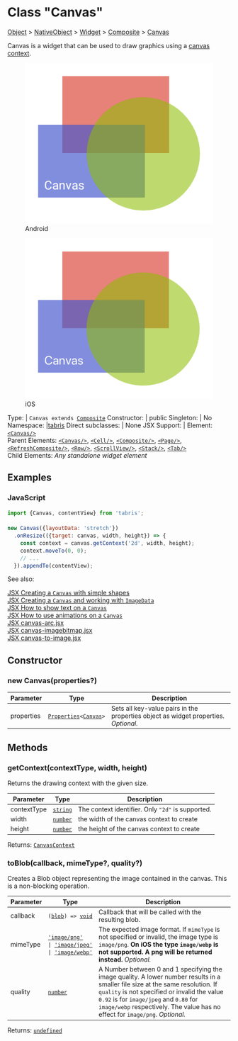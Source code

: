 ---
---
# Class "Canvas"

<a href="https://developer.mozilla.org/en-US/docs/Web/JavaScript/Reference/Global_Objects/Object" title="View &quot;Object&quot; on MDN">Object</a> > <a href="NativeObject.html" title="NativeObject Class Reference">NativeObject</a> > <a href="Widget.html" title="Widget Class Reference">Widget</a> > <a href="Composite.html" title="Composite Class Reference">Composite</a> > <a href="#" >Canvas</a>

Canvas is a widget that can be used to draw graphics using a [canvas context](./CanvasContext.md).


<div class="tabris-image"><figure><div><img srcset="img/android/Canvas.png 2x" src="img/android/Canvas.png" alt="Canvas on Android"/></div><figcaption>Android</figcaption></figure><figure><div><img srcset="img/ios/Canvas.png 2x" src="img/ios/Canvas.png" alt="Canvas on iOS"/></div><figcaption>iOS</figcaption></figure></div>

Type: | <code style="white-space: nowrap">Canvas extends <a href="Composite.html" title="Composite Class Reference">Composite</a></code>
Constructor: | public
Singleton: | No
Namespace: |<a href="../modules.html#startup" >tabris</a>
Direct subclasses: | None
JSX Support: | Element: <code style="white-space: nowrap"><a href="#" >&lt;Canvas/&gt;</a></code><br/>Parent Elements: <code style="white-space: nowrap"><a href="#" >&lt;Canvas/&gt;</a></code>, <code style="white-space: nowrap"><a href="Cell.html" title="Cell Class Reference">&lt;Cell/&gt;</a></code>, <code style="white-space: nowrap"><a href="Composite.html" title="Composite Class Reference">&lt;Composite/&gt;</a></code>, <code style="white-space: nowrap"><a href="Page.html" title="Page Class Reference">&lt;Page/&gt;</a></code>, <code style="white-space: nowrap"><a href="RefreshComposite.html" title="RefreshComposite Class Reference">&lt;RefreshComposite/&gt;</a></code>, <code style="white-space: nowrap"><a href="Row.html" title="Row Class Reference">&lt;Row/&gt;</a></code>, <code style="white-space: nowrap"><a href="ScrollView.html" title="ScrollView Class Reference">&lt;ScrollView/&gt;</a></code>, <code style="white-space: nowrap"><a href="Stack.html" title="Stack Class Reference">&lt;Stack/&gt;</a></code>, <code style="white-space: nowrap"><a href="Tab.html" title="Tab Class Reference">&lt;Tab/&gt;</a></code><br/>Child Elements: *Any standalone widget element*<br/>

## Examples
### JavaScript


```js
import {Canvas, contentView} from 'tabris';

new Canvas({layoutData: 'stretch'})
  .onResize(({target: canvas, width, height}) => {
    const context = canvas.getContext('2d', width, height);
    context.moveTo(0, 0);
    // ...
  }).appendTo(contentView);
```


See also:
  
[<span class='language jsx'>JSX</span> Creating a `Canvas` with simple shapes](https://playground.tabris.com/?gitref=v3.5.0&snippet=canvas-shapes.jsx)  
[<span class='language jsx'>JSX</span> Creating a `Canvas` and working with `ImageData`](https://playground.tabris.com/?gitref=v3.5.0&snippet=canvas-imagedata.jsx)  
[<span class='language jsx'>JSX</span> How to show text on a `Canvas`](https://playground.tabris.com/?gitref=v3.5.0&snippet=canvas-text.jsx)  
[<span class='language jsx'>JSX</span> How to use animations on a `Canvas`](https://playground.tabris.com/?gitref=v3.5.0&snippet=canvas-animation.jsx)  
[<span class='language jsx'>JSX</span> canvas-arc.jsx](https://playground.tabris.com/?gitref=v3.5.0&snippet=canvas-arc.jsx)  
[<span class='language jsx'>JSX</span> canvas-imagebitmap.jsx](https://playground.tabris.com/?gitref=v3.5.0&snippet=canvas-imagebitmap.jsx)  
[<span class='language jsx'>JSX</span> canvas-to-image.jsx](https://playground.tabris.com/?gitref=v3.5.0&snippet=canvas-to-image.jsx)

## Constructor

### new Canvas(properties?)

Parameter|Type|Description
-|-|-
properties | <code style="white-space: nowrap"><a href="../types.html#propertieswidget" title="Properties&lt;Widget&gt;">Properties</a>&lt;<a href="#" >Canvas</a>&gt;</code> | Sets all key-value pairs in the properties object as widget properties. *Optional.*

## Methods

### getContext(contextType, width, height)



Returns the drawing context with the given size.


Parameter|Type|Description
-|-|-
contextType | <code style="white-space: nowrap"><a href="https://developer.mozilla.org/en-US/docs/Web/JavaScript/Data_structures#String_type" title="View &quot;string&quot; on MDN">string</a></code> | The context identifier. Only `"2d"` is supported.
width | <code style="white-space: nowrap"><a href="https://developer.mozilla.org/en-US/docs/Web/JavaScript/Data_structures#Number_type" title="View &quot;number&quot; on MDN">number</a></code> | the width of the canvas context to create
height | <code style="white-space: nowrap"><a href="https://developer.mozilla.org/en-US/docs/Web/JavaScript/Data_structures#Number_type" title="View &quot;number&quot; on MDN">number</a></code> | the height of the canvas context to create


Returns: <code style="white-space: nowrap"><a href="CanvasContext.html" title="CanvasContext Class Reference">CanvasContext</a></code>

### toBlob(callback, mimeType?, quality?)



Creates a Blob object representing the image contained in the canvas. This is a non-blocking operation.


Parameter|Type|Description
-|-|-
callback | <code style="white-space: nowrap">(<a href="Blob.html" title="Blob Class Reference">blob</a>) => <a href="https://developer.mozilla.org/en-US/docs/Web/JavaScript/Data_structures#Undefined_type" title="View &quot;undefined&quot; on MDN">void</a></code> | Callback that will be called with the resulting blob.
mimeType | <code style="white-space: nowrap"><a href="https://developer.mozilla.org/en-US/docs/Web/JavaScript/Data_structures#String_type" title="View &quot;string&quot; on MDN">'image/png'</a><br/> &#124; <a href="https://developer.mozilla.org/en-US/docs/Web/JavaScript/Data_structures#String_type" title="View &quot;string&quot; on MDN">'image/jpeg'</a><br/> &#124; <a href="https://developer.mozilla.org/en-US/docs/Web/JavaScript/Data_structures#String_type" title="View &quot;string&quot; on MDN">'image/webp'</a></code> | The expected image format. If `mimeType` is not specified or invalid, the image type is `image/png`. **On iOS the type `image/webp` is not supported. A png will be returned instead.** *Optional.*
quality | <code style="white-space: nowrap"><a href="https://developer.mozilla.org/en-US/docs/Web/JavaScript/Data_structures#Number_type" title="View &quot;number&quot; on MDN">number</a></code> | A Number between 0 and 1 specifying the image quality. A lower number results in a smaller file size at the same resolution. If `quality` is not specified or invalid the value `0.92` is for `image/jpeg` and  `0.80` for `image/webp` respectively. The value has no effect for `image/png`. *Optional.*


Returns: <code style="white-space: nowrap"><a href="https://developer.mozilla.org/en-US/docs/Web/JavaScript/Data_structures#Undefined_type" title="View &quot;undefined&quot; on MDN">undefined</a></code>

